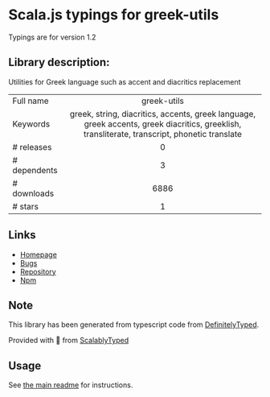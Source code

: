 
# Scala.js typings for greek-utils

Typings are for version 1.2

## Library description:
Utilities for Greek language such as accent and diacritics replacement

|                    |                 |
| ------------------ | :-------------: |
| Full name          | greek-utils |
| Keywords           | greek, string, diacritics, accents, greek language, greek accents, greek diacritics, greeklish, transliterate, transcript, phonetic translate |
| # releases         | 0 |
| # dependents       | 3 |
| # downloads        | 6886 |
| # stars            | 1 |

## Links
- [Homepage](https://github.com/vbarzokas/greek-utils#readme)
- [Bugs](https://github.com/vbarzokas/greek-utils/issues)
- [Repository](https://github.com/vbarzokas/greek-utils)
- [Npm](https://www.npmjs.com/package/greek-utils)
    


## Note
This library has been generated from typescript code from [DefinitelyTyped](https://definitelytyped.org).

Provided with :purple_heart: from [ScalablyTyped](https://github.com/oyvindberg/ScalablyTyped)

## Usage
See [the main readme](../../readme.md) for instructions.


